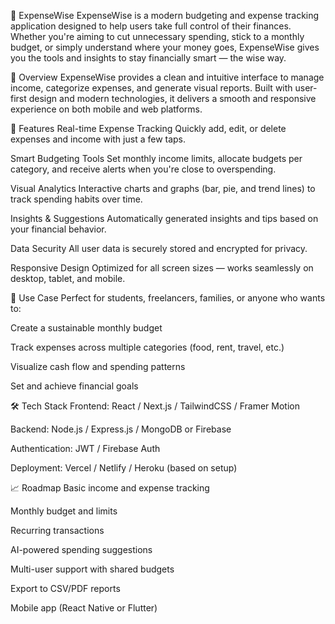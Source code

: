 💸 ExpenseWise
ExpenseWise is a modern budgeting and expense tracking application designed to help users take full control of their finances. Whether you're aiming to cut unnecessary spending, stick to a monthly budget, or simply understand where your money goes, ExpenseWise gives you the tools and insights to stay financially smart — the wise way.

📌 Overview
ExpenseWise provides a clean and intuitive interface to manage income, categorize expenses, and generate visual reports. Built with user-first design and modern technologies, it delivers a smooth and responsive experience on both mobile and web platforms.

🚀 Features
Real-time Expense Tracking
Quickly add, edit, or delete expenses and income with just a few taps.

Smart Budgeting Tools
Set monthly income limits, allocate budgets per category, and receive alerts when you're close to overspending.

Visual Analytics
Interactive charts and graphs (bar, pie, and trend lines) to track spending habits over time.

Insights & Suggestions
Automatically generated insights and tips based on your financial behavior.

Data Security
All user data is securely stored and encrypted for privacy.

Responsive Design
Optimized for all screen sizes — works seamlessly on desktop, tablet, and mobile.

🎯 Use Case
Perfect for students, freelancers, families, or anyone who wants to:

Create a sustainable monthly budget

Track expenses across multiple categories (food, rent, travel, etc.)

Visualize cash flow and spending patterns

Set and achieve financial goals

🛠️ Tech Stack
Frontend: React / Next.js / TailwindCSS / Framer Motion

Backend: Node.js / Express.js / MongoDB or Firebase

Authentication: JWT / Firebase Auth

Deployment: Vercel / Netlify / Heroku (based on setup)

📈 Roadmap
 Basic income and expense tracking

 Monthly budget and limits

 Recurring transactions

 AI-powered spending suggestions

 Multi-user support with shared budgets

 Export to CSV/PDF reports

 Mobile app (React Native or Flutter)

